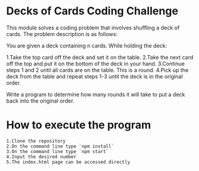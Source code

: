 # Decks of Cards Coding Challenge

This module solves a coding problem that involves shuffling a deck of cards. The problem description is as follows:

You are given a deck containing n cards. While holding the deck:

1.Take the top card off the deck and set it on the table.
2.Take the next card off the top and put it on the bottom of the deck in your hand.
3.Continue steps 1 and 2 until all cards are on the table. This is a round.
4.Pick up the deck from the table and repeat steps 1-3 until the deck is in the original order.

Write a program to determine how many rounds it will take to put a deck back into the original order.

# How to execute the program

    1.Clone the repository
    2.On the command line type `npm install`
    3.On the command line type `npm start`
    4.Input the desired number
    5.The index.html page can be accessed directly
